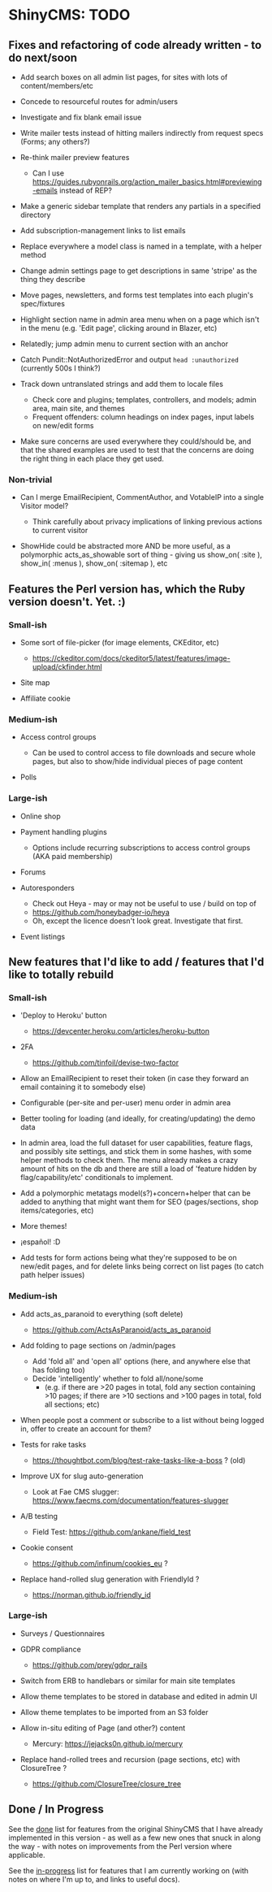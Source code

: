 # ShinyCMS: TODO

## Fixes and refactoring of code already written - to do next/soon

* Add search boxes on all admin list pages, for sites with lots of content/members/etc

* Concede to resourceful routes for admin/users

* Investigate and fix blank email issue

* Write mailer tests instead of hitting mailers indirectly from request specs (Forms; any others?)

* Re-think mailer preview features
  * Can I use https://guides.rubyonrails.org/action_mailer_basics.html#previewing-emails instead of REP?

* Make a generic sidebar template that renders any partials in a specified directory

* Add subscription-management links to list emails

* Replace everywhere a model class is named in a template, with a helper method

* Change admin settings page to get descriptions in same 'stripe' as the thing they describe

* Move pages, newsletters, and forms test templates into each plugin's spec/fixtures

* Highlight section name in admin area menu when on a page which isn't in the menu
  (e.g. 'Edit page', clicking around in Blazer, etc)
* Relatedly; jump admin menu to current section with an anchor

* Catch Pundit::NotAuthorizedError and output `head :unauthorized` (currently 500s I think?)

* Track down untranslated strings and add them to locale files
  * Check core and plugins; templates, controllers, and models; admin area, main site, and themes
  * Frequent offenders: column headings on index pages, input labels on new/edit forms

* Make sure concerns are used everywhere they could/should be, and that the shared examples
  are used to test that the concerns are doing the right thing in each place they get used.

### Non-trivial

* Can I merge EmailRecipient, CommentAuthor, and VotableIP into a single Visitor model?
  * Think carefully about privacy implications of linking previous actions to current visitor

* ShowHide could be abstracted more AND be more useful, as a polymorphic acts_as_showable
  sort of thing - giving us show_on( :site ), show_in( :menus ), show_on( :sitemap ), etc


## Features the Perl version has, which the Ruby version doesn't. Yet. :)

### Small-ish

* Some sort of file-picker (for image elements, CKEditor, etc)
  * https://ckeditor.com/docs/ckeditor5/latest/features/image-upload/ckfinder.html

* Site map

* Affiliate cookie

### Medium-ish

* Access control groups
  * Can be used to control access to file downloads and secure whole pages,
    but also to show/hide individual pieces of page content

* Polls

### Large-ish

* Online shop

* Payment handling plugins
  * Options include recurring subscriptions to access control groups (AKA paid membership)

* Forums

* Autoresponders
	* Check out Heya - may or may not be useful to use / build on top of
	* https://github.com/honeybadger-io/heya
	* Oh, except the licence doesn't look great. Investigate that first.

* Event listings


## New features that I'd like to add / features that I'd like to totally rebuild

### Small-ish

* 'Deploy to Heroku' button
  * https://devcenter.heroku.com/articles/heroku-button

* 2FA
  * https://github.com/tinfoil/devise-two-factor

* Allow an EmailRecipient to reset their token (in case they forward an email containing it to somebody else)

* Configurable (per-site and per-user) menu order in admin area

* Better tooling for loading (and ideally, for creating/updating) the demo data

* In admin area, load the full dataset for user capabilities, feature flags,
  and possibly site settings, and stick them in some hashes, with some helper
  methods to check them. The menu already makes a crazy amount of hits on the
  db and there are still a load of 'feature hidden by flag/capability/etc'
  conditionals to implement.

* Add a polymorphic metatags model(s?)+concern+helper that can be added to anything
  that might want them for SEO (pages/sections, shop items/categories, etc)

* More themes!

* ¡español! :D

* Add tests for form actions being what they're supposed to be on new/edit pages,
  and for delete links being correct on list pages (to catch path helper issues)

### Medium-ish

* Add acts_as_paranoid to everything (soft delete)
  * https://github.com/ActsAsParanoid/acts_as_paranoid

* Add folding to page sections on /admin/pages
  * Add 'fold all' and 'open all' options (here, and anywhere else that has folding too)
  * Decide 'intelligently' whether to fold all/none/some
    * (e.g. if there are >20 pages in total, fold any section containing >10 pages; if there are >10 sections and >100 pages in total, fold all sections; etc)

* When people post a comment or subscribe to a list without being logged in, offer to create an account for them?

* Tests for rake tasks
  * https://thoughtbot.com/blog/test-rake-tasks-like-a-boss ? (old)

* Improve UX for slug auto-generation
  * Look at Fae CMS slugger: https://www.faecms.com/documentation/features-slugger

* A/B testing
  * Field Test: https://github.com/ankane/field_test

* Cookie consent
  * https://github.com/infinum/cookies_eu ?

* Replace hand-rolled slug generation with FriendlyId ?
  * https://norman.github.io/friendly_id


### Large-ish

* Surveys / Questionnaires

* GDPR compliance
  * https://github.com/prey/gdpr_rails

* Switch from ERB to handlebars or similar for main site templates

* Allow theme templates to be stored in database and edited in admin UI
* Allow theme templates to be imported from an S3 folder

* Allow in-situ editing of Page (and other?) content
  * Mercury: https://jejacks0n.github.io/mercury

* Replace hand-rolled trees and recursion (page sections, etc) with ClosureTree ?
  * https://github.com/ClosureTree/closure_tree


## Done / In Progress

See the [done](done.md) list for features from the original ShinyCMS that I have already implemented
in this version - as well as a few new ones that snuck in along the way - with notes on improvements
from the Perl version where applicable.

See the [in-progress](in-progress.md) list for features that I am currently working on
(with notes on where I'm up to, and links to useful docs).
